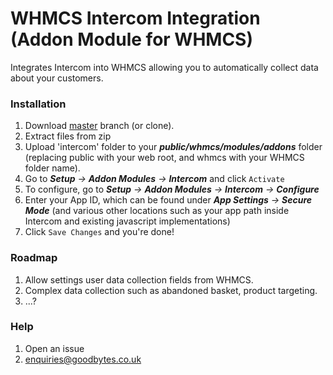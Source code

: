 
# WHMCS Intercom Integration (Addon Module for WHMCS)

Integrates Intercom into WHMCS allowing you to automatically collect data about your customers.

### Installation
1. Download [master](https://github.com/goodbytes-gb/Intercom-WHMCS-Module/archive/master.zip) branch (or clone).
2. Extract files from zip
3. Upload 'intercom' folder to your _**public/whmcs/modules/addons**_ folder (replacing public with your web root, and whmcs with your WHMCS folder name).
4. Go to _**Setup** -> **Addon Modules** -> **Intercom**_ and click `Activate`
5. To configure, go to _**Setup** -> **Addon Modules** -> **Intercom** -> **Configure**_
6. Enter your App ID, which can be found under _**App Settings** -> **Secure Mode**_ (and various other locations such as your app path inside Intercom and existing javascript implementations)
7. Click `Save Changes` and you're done!

### Roadmap

1. Allow settings user data collection fields from WHMCS.
2. Complex data collection such as abandoned basket, product targeting.
3. ...?

### Help

1. Open an issue
2. enquiries@goodbytes.co.uk
